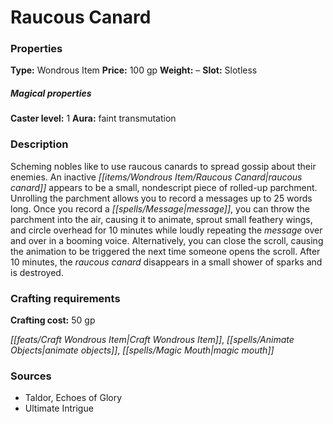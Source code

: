 ﻿---
Title: "Raucous Canard"
Type: "Wondrous Item"
Price: "100 gp"
Weight: "–"
Slot: "Slotless"
Caster level: "1"
Aura: "faint transmutation"
Description: |
  "Scheming nobles like to use _raucous canards_ to spread gossip about their enemies. An inactive _raucous canard_ appears to be a small, nondescript piece of rolled-up parchment. Unrolling the parchment allows you to record a messages up to 25 words long. Once you record a message, you can throw the parchment into the air, causing it to animate, sprout small feathery wings, and circle overhead for 10 minutes while loudly repeating the message over and over in a booming voice. Alternatively, you can close the scroll, causing the animation to be triggered the next time someone opens the scroll. After 10 minutes, the _raucous canard_ disappears in a small shower of sparks and is destroyed."
Crafting cost: "50 gp"
Sources: "['Taldor, Echoes of Glory', 'Ultimate Intrigue']"
---

# Raucous Canard

### Properties

**Type:** Wondrous Item **Price:** 100 gp **Weight:** – **Slot:** Slotless

##### Magical properties

**Caster level:** 1 **Aura:** faint transmutation

### Description

Scheming nobles like to use raucous canards to spread gossip about their enemies. An inactive _[[items/Wondrous Item/Raucous Canard|raucous canard]]_ appears to be a small, nondescript piece of rolled-up parchment. Unrolling the parchment allows you to record a messages up to 25 words long. Once you record a _[[spells/Message|message]]_, you can throw the parchment into the air, causing it to animate, sprout small feathery wings, and circle overhead for 10 minutes while loudly repeating the _message_ over and over in a booming voice. Alternatively, you can close the scroll, causing the animation to be triggered the next time someone opens the scroll. After 10 minutes, the _raucous canard_ disappears in a small shower of sparks and is destroyed.

### Crafting requirements

**Crafting cost:** 50 gp

_[[feats/Craft Wondrous Item|Craft Wondrous Item]]_, _[[spells/Animate Objects|animate objects]]_, _[[spells/Magic Mouth|magic mouth]]_

### Sources

* Taldor, Echoes of Glory
* Ultimate Intrigue